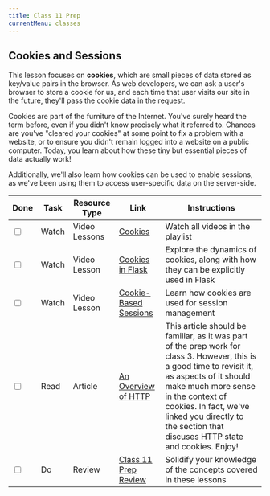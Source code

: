 ```yaml
---
title: Class 11 Prep
currentMenu: classes
---
```


## Cookies and Sessions

This lesson focuses on **cookies**, which are small pieces of data stored as key/value pairs in the browser. As web developers, we can ask a user's browser to store a cookie for us, and each time that user visits our site in the future, they'll pass the cookie data in the request.

Cookies are part of the furniture of the Internet. You've surely heard the term before, even if you didn't know precisely what it referred to. Chances are you've "cleared your cookies" at some point to fix a problem with a website, or to ensure you didn't remain logged into a website on a public computer. Today, you learn about how these tiny but essential pieces of data actually work!

Additionally, we'll also learn how cookies can be used to enable sessions, as we've been using them to access user-specific data on the server-side.

Done |Task | Resource Type | Link | Instructions
|----|-----|---------------|------|-------------|
<input type="checkbox" v-model="checks.p11a" /> |Watch | Video Lessons | [Cookies](https://www.youtube.com/playlist?list=PLs5n5nYB22fLqBWEGW0dBh_yIHdzYlpEz) | Watch all videos in the playlist
<input type="checkbox" v-model="checks.p11b" /> |Watch | Video Lesson | [Cookies in Flask](../../videos/cookies-in-flask/) | Explore the dynamics of cookies, along with how they can be explicitly used in Flask
<input type="checkbox" v-model="checks.p11c" /> |Watch | Video Lesson | [Cookie-Based Sessions](../../videos/cookie-based-sessions/) | Learn how cookies are used for session management
<input type="checkbox" v-model="checks.p11d" /> |Read | Article | [An Overview of HTTP](https://developer.mozilla.org/en-US/docs/Web/HTTP/Overview#Basic_aspects_of_HTTP) | This article should be familiar, as it was part of the prep work for class 3. However, this is a good time to revisit it, as aspects of it should make much more sense in the context of cookies. In fact, we've linked you directly to the section that discuses HTTP state and cookies. Enjoy!
<input type="checkbox" v-model="checks.p11e" /> |Do | Review | [Class 11 Prep Review](review.html) | Solidify your knowledge of the concepts covered in these lessons
